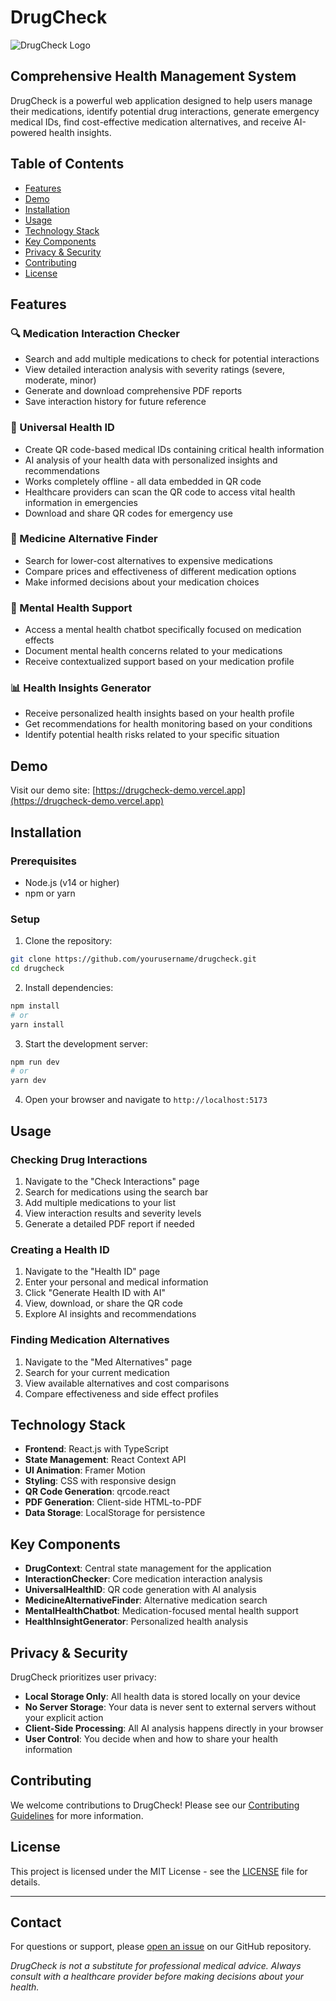 # DrugCheck

![DrugCheck Logo](public/logo.png)

## Comprehensive Health Management System

DrugCheck is a powerful web application designed to help users manage their medications, identify potential drug interactions, generate emergency medical IDs, find cost-effective medication alternatives, and receive AI-powered health insights.

## Table of Contents

- [Features](#features)
- [Demo](#demo)
- [Installation](#installation)
- [Usage](#usage)
- [Technology Stack](#technology-stack)
- [Key Components](#key-components)
- [Privacy & Security](#privacy--security)
- [Contributing](#contributing)
- [License](#license)

## Features

### 🔍 Medication Interaction Checker
- Search and add multiple medications to check for potential interactions
- View detailed interaction analysis with severity ratings (severe, moderate, minor)
- Generate and download comprehensive PDF reports
- Save interaction history for future reference

### 🏥 Universal Health ID
- Create QR code-based medical IDs containing critical health information
- AI analysis of your health data with personalized insights and recommendations
- Works completely offline - all data embedded in QR code
- Healthcare providers can scan the QR code to access vital health information in emergencies
- Download and share QR codes for emergency use

### 💊 Medicine Alternative Finder
- Search for lower-cost alternatives to expensive medications
- Compare prices and effectiveness of different medication options
- Make informed decisions about your medication choices

### 💬 Mental Health Support
- Access a mental health chatbot specifically focused on medication effects
- Document mental health concerns related to your medications
- Receive contextualized support based on your medication profile

### 📊 Health Insights Generator
- Receive personalized health insights based on your health profile
- Get recommendations for health monitoring based on your conditions
- Identify potential health risks related to your specific situation

## Demo

Visit our demo site: [https://drugcheck-demo.vercel.app](https://drugcheck-demo.vercel.app)

## Installation

### Prerequisites
- Node.js (v14 or higher)
- npm or yarn

### Setup

1. Clone the repository:
```bash
git clone https://github.com/yourusername/drugcheck.git
cd drugcheck
```

2. Install dependencies:
```bash
npm install
# or
yarn install
```

3. Start the development server:
```bash
npm run dev
# or
yarn dev
```

4. Open your browser and navigate to `http://localhost:5173`

## Usage

### Checking Drug Interactions

1. Navigate to the "Check Interactions" page
2. Search for medications using the search bar
3. Add multiple medications to your list
4. View interaction results and severity levels
5. Generate a detailed PDF report if needed

### Creating a Health ID

1. Navigate to the "Health ID" page
2. Enter your personal and medical information
3. Click "Generate Health ID with AI"
4. View, download, or share the QR code
5. Explore AI insights and recommendations

### Finding Medication Alternatives

1. Navigate to the "Med Alternatives" page
2. Search for your current medication
3. View available alternatives and cost comparisons
4. Compare effectiveness and side effect profiles

## Technology Stack

- **Frontend**: React.js with TypeScript
- **State Management**: React Context API
- **UI Animation**: Framer Motion
- **Styling**: CSS with responsive design
- **QR Code Generation**: qrcode.react
- **PDF Generation**: Client-side HTML-to-PDF
- **Data Storage**: LocalStorage for persistence

## Key Components

- **DrugContext**: Central state management for the application
- **InteractionChecker**: Core medication interaction analysis
- **UniversalHealthID**: QR code generation with AI analysis
- **MedicineAlternativeFinder**: Alternative medication search
- **MentalHealthChatbot**: Medication-focused mental health support
- **HealthInsightGenerator**: Personalized health analysis

## Privacy & Security

DrugCheck prioritizes user privacy:

- **Local Storage Only**: All health data is stored locally on your device
- **No Server Storage**: Your data is never sent to external servers without your explicit action
- **Client-Side Processing**: All AI analysis happens directly in your browser
- **User Control**: You decide when and how to share your health information

## Contributing

We welcome contributions to DrugCheck! Please see our [Contributing Guidelines](CONTRIBUTING.md) for more information.

## License

This project is licensed under the MIT License - see the [LICENSE](LICENSE) file for details.

---

## Contact

For questions or support, please [open an issue](https://github.com/yourusername/drugcheck/issues) on our GitHub repository.

*DrugCheck is not a substitute for professional medical advice. Always consult with a healthcare provider before making decisions about your health.* 
